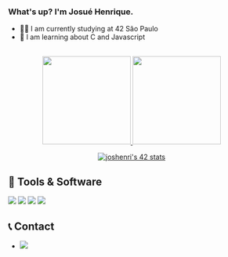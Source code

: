 ### What's up? I'm Josué Henrique.

- 👨‍🎓 I am currently studying at 42 São Paulo
- 🤖 I am learning about C and Javascript

<br>
<div align="center">
  <a href="https://github.com/josuehsilva">
  <img height="180em" src="https://github-readme-stats.vercel.app/api?username=josuehsilva&show_icons=true&theme=dark&include_all_commits=true&count_private=true"/>
  <img height="180em" src="https://github-readme-stats.vercel.app/api/top-langs/?username=josuehsilva&layout=compact&langs_count=7&theme=dark"/>

  [![joshenri's 42 stats](https://badge42.herokuapp.com/api/stats/joshenri?darkmode=true&cursus=42cursus)](https://github.com/josuehsilva)
</div>
  
  ## 🧰 Tools & Software
  <img src="https://img.shields.io/badge/C-00599C?style=for-the-badge&logo=c&logoColor=white" /> <img src="https://img.shields.io/badge/HTML5-E34F26?style=for-the-badge&logo=html5&logoColor=white" /> <img src="https://img.shields.io/badge/CSS3-1572B6?style=for-the-badge&logo=css3&logoColor=white" /> <img src="https://img.shields.io/badge/JavaScript-323330?style=for-the-badge&logo=javascript&logoColor=F7DF1E" />

  ## 📞 Contact
- <a href="https://www.linkedin.com/in/josuehsilva/" target="_blank"><img src="https://img.shields.io/badge/LinkedIn-0077B5?style=for-the-badge&logo=linkedin&logoColor=white"></a>
  

